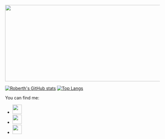 <p align=”center”>
   <img src="https://64.media.tumblr.com/73b71cd5448710b401fd7b440a6b1eba/tumblr_n8bpt0GyVC1rk4j5yo2_r1_500.gif" width="950px" height="250px"/>
</p>

[![Roberth's GitHub stats](https://github-readme-stats.vercel.app/api?username=RobARC&show_icons=true&theme=dark)](https://github.com/RobARC/github-readme-stats)
[![Top Langs](https://github-readme-stats.vercel.app/api/top-langs/?username=RobARC&langs_count=5&layout=compact&theme=dark)](https://github.com/RobARC/github-readme-stats)


  You can find me:
  - [<image src='https://cdn.icon-icons.com/icons2/99/PNG/512/linkedin_socialnetwork_17441.png'  width="30px" height="30px">](https://www.linkedin.com/in/roberth-rondon/)
  - [<image src='https://logodownload.org/wp-content/uploads/2014/09/twitter-logo-1.png' width="30px" height="30px">](https://twitter.com/rrondonc)
  - [<image src='https://cdn.icon-icons.com/icons2/1011/PNG/512/Gmail_icon-icons.com_75706.png' width="30px" height="30px">](rrondonc@gmail.com)
 
<!--
**RobARC/RobARC** is a ✨ _special_ ✨ repository because its `README.md` (this file) appears on your GitHub profile.



Here are some ideas to get you started:

### 🔭 I’m currently working on language C programming
### 🌱 I’m currently learning about Language C and others technologies, like git, linux scripting shell, etc.
- 👯 I’m looking to collaborate on 
- 🤔 I’m looking for help with ...
- 💬 Ask me about ...
- 📫 How to reach me: ...
- 😄 Pronouns: ...
- ⚡ Fun fact: ...
-->
